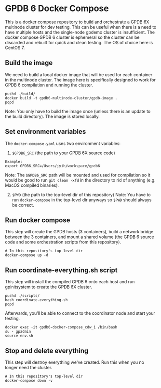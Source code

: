 # GPDB 6 Docker Compose

This is a docker compose repository to build and orchestrate a GPDB 6X
multinode cluster for dev testing. This can be useful when there is a
need to have multiple hosts and the single-node gpdemo cluster is
insufficient. The docker compose GPDB 6 cluster is ephemeral so the
cluster can be discarded and rebuilt for quick and clean testing. The
OS of choice here is CentOS 7.

## Build the image

We need to build a local docker image that will be used for each
container in the multinode cluster. The image here is specifically
designed to work for GPDB 6 compilation and running the cluster.

```
pushd ./build/
docker build -t gpdb6-multinode-cluster/gpdb-image .
popd
```

Note: You only have to build the image once (unless there is an update
to the build directory). The image is stored locally.

## Set environment variables

The `docker-compose.yaml` uses two environment variables:
1. `$GPDB6_SRC` (the path to your GPDB 6X source code)
```
Example:
export GPDB6_SRC=/Users/jyih/workspace/gpdb6
```
Note: The `$GPDB6_SRC` path will be mounted and used for compilation
so it would be good to run `git clean -xfd` in the directory to rid of
anything (e.g. MacOS compiled binaries).

2. `$PWD` (the path to the top-level dir of this repository)
Note: You have to run `docker-compose` in the top-level dir anyways so
`$PWD` should always be correct.

## Run docker compose

This step will create the GPDB hosts (3 containers), build a network
bridge between the 3 containers, and mount a shared volume (the GPDB 6
source code and some orchestration scripts from this repository).

```
# In this repository's top-level dir
docker-compose up -d
```

## Run coordinate-everything.sh script

This step will install the compiled GPDB 6 onto each host and run
gpinitsystem to create the GPDB 6X cluster.

```
pushd ./scripts/
bash coordinate-everything.sh
popd
```

Afterwards, you'll be able to connect to the coordinator node and
start your testing.

```
docker exec -it gpdb6-docker-compose_cdw_1 /bin/bash
su - gpadmin
source env.sh
```

## Stop and delete everything

This step will destroy everything we've created. Run this when you no
longer need the cluster.

```
# In this repository's top-level dir
docker-compose down -v
```
